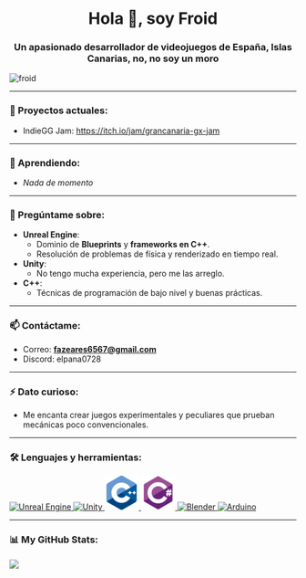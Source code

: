 <h1 align="center">Hola 👋, soy Froid</h1>
<h3 align="center">Un apasionado desarrollador de videojuegos de España, Islas Canarias, no, no soy un moro</h3>

<p align="left">
  <img src="https://komarev.com/ghpvc/?username=froid&label=Profile%20views&color=0e75b6&style=flat" alt="froid" />
</p>

---

### 🔭 Proyectos actuales:
- IndieGG Jam: https://itch.io/jam/grancanaria-gx-jam

---

### 🌱 Aprendiendo:
- *Nada de momento*

---

### 💬 Pregúntame sobre:
- **Unreal Engine**:
  - Dominio de **Blueprints** y **frameworks en C++**.
  - Resolución de problemas de física y renderizado en tiempo real.
- **Unity**:
  - No tengo mucha experiencia, pero me las arreglo.
- **C++**:
  - Técnicas de programación de bajo nivel y buenas prácticas.

---

### 📫 Contáctame:
- Correo: **fazeares6567@gmail.com**
- Discord: elpana0728

---

### ⚡ Dato curioso:
- Me encanta crear juegos experimentales y peculiares que prueban mecánicas poco convencionales.

---

### 🛠️ Lenguajes y herramientas:
<p align="left">
  <a href="https://unrealengine.com/" target="_blank" rel="noreferrer">
    <img src="https://img.icons8.com/ios-filled/100/000000/unreal-engine.png" alt="Unreal Engine" width="60" height="60"/>
  </a>
  <a href="https://unity.com/" target="_blank" rel="noreferrer">
    <img src="https://img.icons8.com/ios-filled/100/000000/unity.png" alt="Unity" width="60" height="60"/>
  </a>
  <a href="https://www.w3schools.com/cpp/" target="_blank" rel="noreferrer">
    <img src="https://raw.githubusercontent.com/devicons/devicon/master/icons/cplusplus/cplusplus-original.svg" alt="C++" width="60" height="60"/>
  </a>
  <a href="https://learn.microsoft.com/es-es/dotnet/csharp/" target="_blank" rel="noreferrer">
    <img src="https://raw.githubusercontent.com/devicons/devicon/master/icons/csharp/csharp-original.svg" alt="C#" width="60" height="60"/>
  </a>
  <a href="https://www.blender.org/" target="_blank" rel="noreferrer">
    <img src="https://download.blender.org/branding/community/blender_community_badge_white.svg" alt="Blender" width="60" height="60"/>
  </a>
  <a href="https://www.arduino.cc/" target="_blank" rel="noreferrer">
    <img src="https://cdn.worldvectorlogo.com/logos/arduino-1.svg" alt="Arduino" width="60" height="60"/>
  </a>
</p>


---

### 📊 My GitHub Stats:
<p>
  <img align="center" src="https://github-readme-stats.vercel.app/api/top-langs?username=Froidd&show_icons=true&locale=en&layout=compact&theme=radical"/>
</p>
